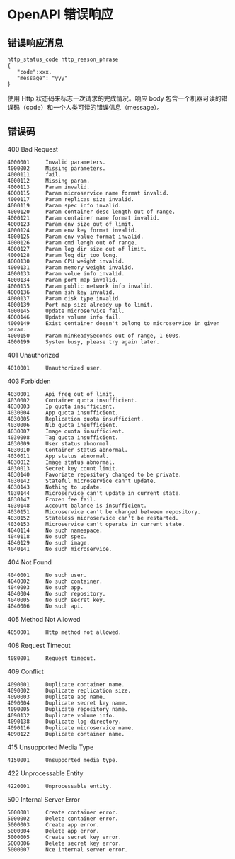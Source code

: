 # OpenAPI 错误响应

## 错误响应消息

    http_status_code http_reason_phrase
    {
       "code":xxx,
       "message": "yyy"
    }

使用 Http 状态码来标志一次请求的完成情况。响应 body 包含一个机器可读的错误码（code）和一个人类可读的错误信息（message）。

## 错误码

400 Bad Request 

    4000001     Invalid parameters.
    4000002     Missing parameters.
    4000111     fail.
    4000112     Missing param.
    4000113     Param invalid.
    4000115     Param microservice name format invalid.
    4000117     Param replicas size invalid.
    4000119     Param spec info invalid.
    4000120     Param container desc length out of range.
    4000121     Param container name format invalid.
    4000123     Param env size out of limit.
    4000124     Param env key format invalid.
    4000125     Param env value format invalid.
    4000126     Param cmd lengh out of range.
    4000127     Param log dir size out of limit.
    4000128     Param log dir too long.
    4000130     Param CPU weight invalid.
    4000131     Param memory weight invalid.
    4000133     Param volue info invalid.
    4000134     Param port map invalid.
    4000135     Param public network info invalid.
    4000136     Param ssh key invalid.
    4000137     Param disk type invalid.
    4000139     Port map size already up to limit.
    4000145     Update microservice fail.
    4000146     Update volume info fail.
    4000149     Exist container doesn't belong to microservice in given param.
    4000150     Param minReadySeconds out of range, 1-600s.
    4000199     System busy, please try again later.

401 Unauthorized 

    4010001     Unauthorized user.

403 Forbidden 

    4030001     Api freq out of limit.
    4030002     Container quota insufficient.
    4030003     Ip quota insufficient.
    4030004     App quota insufficient.
    4030005     Replication quota insufficient.
    4030006     Nlb quota insufficient.
    4030007     Image quota insufficient.
    4030008     Tag quota insufficient.
    4030009     User status abnormal.
    4030010     Container status abnormal.
    4030011     App status abnormal.
    4030012     Image status abnormal.
    4030013     Secret key count limit.
    4030140     Favoriate repository changed to be private.
    4030142     Stateful microservice can't update.
    4030143     Nothing to update.
    4030144     Microservice can't update in current state.
    4030147     Frozen fee fail.
    4030148     Account balance is insufficient.
    4030151     Microservice can't be changed between repository.
    4030152     Stateless microservice can't be restarted.
    4030153     Microservice can't operate in current state.
    4040114     No such namespace.
    4040118     No such spec.
    4040129     No such image.
    4040141     No such microservice.

404 Not Found

    4040001     No such user.
    4040002     No such container.
    4040003     No such app.
    4040004     No such repository.
    4040005     No such secret key.
    4040006     No such api.

405 Method Not Allowed

 

    4050001     Http method not allowed.

408 Request Timeout

    4080001     Request timeout.

409 Conflict

    4090001     Duplicate container name.
    4090002     Duplicate replication size.
    4090003     Duplicate app name.
    4090004     Duplicate secret key name.
    4090005     Duplicate repository name.
    4090132     Duplicate volume info.
    4090138     Duplicate log directory.
    4090116     Duplicate microservice name.
    4090122     Duplicate container name.

415 Unsupported Media Type 

    4150001     Unsupported media type.

422 Unprocessable Entity 

    4220001     Unprocessable entity.

500 Internal Server Error 

    5000001     Create container error.
    5000002     Delete container error.
    5000003     Create app error.
    5000004     Delete app error.
    5000005     Create secret key error.
    5000006     Delete secret key error.
    5000007     Nce internal server error.